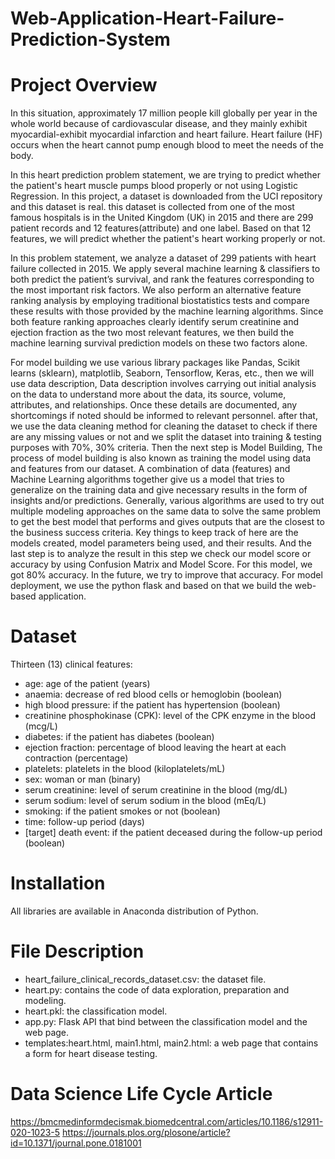 # Web-Application-Heart-Failure-Prediction-System

# Project Overview
In this situation, approximately 17 million people kill globally per year in the whole world because of cardiovascular disease, and they mainly exhibit myocardial-exhibit myocardial infarction and heart failure. Heart failure (HF) occurs when the heart cannot pump enough blood to meet the needs of the body.

In this heart prediction problem statement, we are trying to predict whether the patient's heart muscle pumps blood properly or not using Logistic Regression. In this project, a dataset is downloaded from the UCI repository and this dataset is real. this dataset is collected from one of the most famous hospitals is in the United Kingdom (UK) in 2015 and there are 299 patient records and 12 features(attribute) and one label. Based on that 12 features, we will predict whether the patient's heart working properly or not.

In this problem statement, we analyze a dataset of 299 patients with heart failure collected in 2015. We apply several machine learning & classifiers to both predict the patient’s survival, and rank the features corresponding to the most important risk factors. We also perform an alternative feature ranking analysis by employing traditional biostatistics tests and compare these results with those provided by the machine learning algorithms. Since both feature ranking approaches clearly identify serum creatinine and ejection fraction as the two most relevant features, we then build the machine learning survival prediction models on these two factors alone.

For model building we use various library packages like Pandas, Scikit learns (sklearn), matplotlib, Seaborn, Tensorflow, Keras, etc., then we will use data description, Data description involves carrying out initial analysis on the data to understand more about the data, its source, volume, attributes, and relationships. Once these details are documented, any shortcomings if noted should be informed to relevant personnel. after that, we use the data cleaning method for cleaning the dataset to check if there are any missing values or not and we split the dataset into training & testing purposes with 70%, 30% criteria. Then the next step is Model Building, The process of model building is also known as training the model using data and features from our dataset. A combination of data (features) and Machine Learning algorithms together give us a model that tries to generalize on the training data and give necessary results in the form of insights and/or predictions. Generally, various algorithms are used to try out multiple modeling approaches on the same data to solve the same problem to get the best model that performs and gives outputs that are the closest to the business success criteria. Key things to keep track of here are the models created, model parameters being used, and their results. And the last step is to analyze the result in this step we check our model score or accuracy by using Confusion Matrix and Model Score. For this model, we got 80% accuracy. In the future, we try to improve that accuracy. For model deployment, we use the python flask and based on that we build the web-based application.

# Dataset
Thirteen (13) clinical features:

- age: age of the patient (years)
- anaemia: decrease of red blood cells or hemoglobin (boolean)
- high blood pressure: if the patient has hypertension (boolean)
- creatinine phosphokinase (CPK): level of the CPK enzyme in the blood (mcg/L)
- diabetes: if the patient has diabetes (boolean)
- ejection fraction: percentage of blood leaving the heart at each contraction (percentage)
- platelets: platelets in the blood (kiloplatelets/mL)
- sex: woman or man (binary)
- serum creatinine: level of serum creatinine in the blood (mg/dL)
- serum sodium: level of serum sodium in the blood (mEq/L)
- smoking: if the patient smokes or not (boolean)
- time: follow-up period (days)
- [target] death event: if the patient deceased during the follow-up period (boolean)

# Installation
All libraries are available in Anaconda distribution of Python.

# File Description
- heart_failure_clinical_records_dataset.csv: the dataset file.
- heart.py: contains the code of data exploration, preparation and modeling.
- heart.pkl: the classification model.
- app.py: Flask API that bind between the classification model and the web page.
- templates:heart.html, main1.html, main2.html: a web page that contains a form for heart disease testing.

# Data Science Life Cycle Article
https://bmcmedinformdecismak.biomedcentral.com/articles/10.1186/s12911-020-1023-5
https://journals.plos.org/plosone/article?id=10.1371/journal.pone.0181001
